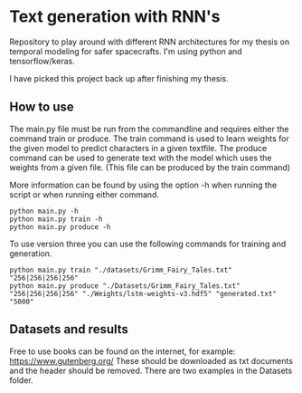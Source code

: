 # Text generation with RNN's
Repository to play around with different RNN architectures for my thesis on temporal modeling for safer spacecrafts. I'm using python and tensorflow/keras.

I have picked this project back up after finishing my thesis.

## How to use
The main.py file must be run from the commandline and requires either the command train or produce. The train command is used to learn weights for the given model to predict characters in a given textfile. The produce command can be used to generate text with the model which uses the weights from a given file. (This file can be produced by the train command)

More information can be found by using the option -h when running the script or when running either command.
```
python main.py -h
python main.py train -h
python main.py produce -h
```

To use version three you can use the following commands for training and generation.
```
python main.py train "./datasets/Grimm_Fairy_Tales.txt" "256|256|256|256"
python main.py produce "./Datasets/Grimm_Fairy_Tales.txt" "256|256|256|256" "./Weights/lstm-weights-v3.hdf5" "generated.txt" "5000"
```

## Datasets and results
Free to use books can be found on the internet, for example: https://www.gutenberg.org/
These should be downloaded as txt documents and the header should be removed. There are two examples in the Datasets folder.
